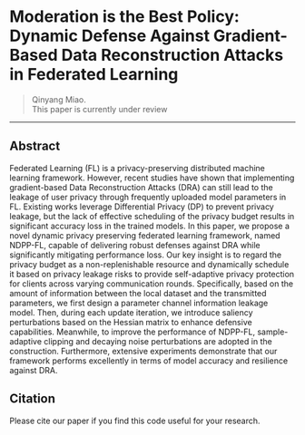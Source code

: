 Moderation is the Best Policy: Dynamic Defense Against Gradient-Based Data Reconstruction Attacks in Federated Learning
=

> Qinyang Miao.  
> This paper is currently under review
---
## Abstract
Federated Learning (FL) is a privacy-preserving distributed machine learning framework. However, recent
studies have shown that implementing gradient-based Data Reconstruction Attacks (DRA) can still lead to the leakage of
user privacy through frequently uploaded model parameters in FL. Existing works leverage Differential Privacy (DP) to
prevent privacy leakage, but the lack of effective scheduling of the privacy budget results in significant accuracy loss
in the trained models. In this paper, we propose a novel dynamic privacy preserving federated learning framework, named NDPP-FL, capable of delivering robust defenses against DRA while significantly mitigating performance loss. Our key insight is to regard the privacy budget as a non-replenishable resource and dynamically schedule it based on privacy leakage risks to provide self-adaptive privacy protection for clients across varying communication rounds. Specifically, based on the amount of information between the local dataset and the transmitted parameters, we first design a parameter channel information leakage model. Then, during each update iteration, we introduce saliency perturbations based on the Hessian matrix to enhance defensive capabilities. Meanwhile, to improve the performance of NDPP-FL, sample-adaptive clipping and decaying noise perturbations are adopted in the construction. Furthermore, extensive experiments demonstrate that our framework performs excellently in terms of model accuracy and resilience against DRA.

## Citation

Please cite our paper if you find this code useful for your research.

